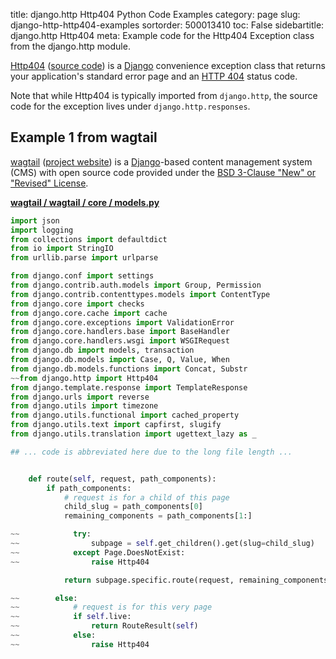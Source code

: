 title: django.http Http404 Python Code Examples
category: page
slug: django-http-http404-examples
sortorder: 500013410
toc: False
sidebartitle: django.http Http404
meta: Example code for the Http404 Exception class from the django.http module.


[Http404](https://docs.djangoproject.com/en/dev/topics/http/views/#the-http404-exception)
([source code](https://github.com/django/django/blob/master/django/http/response.py))
is a [Django](/django.html) convenience exception class that returns 
your application's standard error page and an 
[HTTP 404](https://www.w3.org/Protocols/rfc2616/rfc2616-sec10.html) status
code.

Note that while Http404 is typically imported from `django.http`, the
source code for the exception lives under `django.http.responses`.


## Example 1 from wagtail
[wagtail](https://github.com/wagtail/wagtail)
([project website](https://wagtail.io/)) is a 
[Django](/django.html)-based content management system (CMS) with 
open source code provided under the 
[BSD 3-Clause "New" or "Revised" License](https://github.com/wagtail/wagtail/blob/master/LICENSE).

[**wagtail / wagtail / core / models.py**](https://github.com/wagtail/wagtail/blob/master/wagtail/core/models.py)

```python
import json
import logging
from collections import defaultdict
from io import StringIO
from urllib.parse import urlparse

from django.conf import settings
from django.contrib.auth.models import Group, Permission
from django.contrib.contenttypes.models import ContentType
from django.core import checks
from django.core.cache import cache
from django.core.exceptions import ValidationError
from django.core.handlers.base import BaseHandler
from django.core.handlers.wsgi import WSGIRequest
from django.db import models, transaction
from django.db.models import Case, Q, Value, When
from django.db.models.functions import Concat, Substr
~~from django.http import Http404
from django.template.response import TemplateResponse
from django.urls import reverse
from django.utils import timezone
from django.utils.functional import cached_property
from django.utils.text import capfirst, slugify
from django.utils.translation import ugettext_lazy as _

## ... code is abbreviated here due to the long file length ...


    def route(self, request, path_components):
        if path_components:
            # request is for a child of this page
            child_slug = path_components[0]
            remaining_components = path_components[1:]

~~            try:
~~                subpage = self.get_children().get(slug=child_slug)
~~            except Page.DoesNotExist:
~~                raise Http404

            return subpage.specific.route(request, remaining_components)

~~        else:
~~            # request is for this very page
~~            if self.live:
~~                return RouteResult(self)
~~            else:
~~                raise Http404

```
